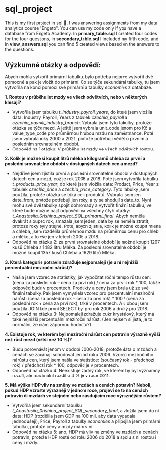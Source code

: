 # sql_project
This is my first project in sql :partying_face:. I was answering assignments from my data analytics course "Engeto". You can use my code only if you have a database from Engeto Academy. In **primary_table.sql** I created four codes for the four questions, in **secondary_table.sql** I included my fifth code, and in **view_answers.sql** you can find 5 created views based on the answers to the questions. 

## Výzkumné otázky a odpovědí:
Abych mohla vytvořit primární tabulku, bylo potřeba nejprve vytvořit dvě pomocné a pak je vložit do primární. Co se týče sekundární tabulky, tu jsem vytvořila na konci pomocí své primární a tabulky _economies_ z databáze.
 
 **1.	Rostou v průběhu let mzdy ve všech odvětvích, nebo v některých klesají?**
* Vytvořila jsem tabulku _t_industry_payroll_years_, do které jsem vložila data: Industry, Payroll, Years z tabulek _czechia_payroll_ a _czechia_payroll_industry_branch_. Vybrala jsem tyto tabulky, protože otázka se týče mezd. A ještě jsem vybrala unit_code jenom pro Kč a value_type_code pro průměrnou hrubou mzdu na zaměstnance. Poté jsem vybrala roky 2000 a 2021, protože potřebuji vědět o prvním a posledním srovnatelném období.
* Odpověd na 1 otázku: V průběhu let mzdy ve všech odvětvích rostou.

 **2.	Kolik je možné si koupit litrů mléka a kilogramů chleba za první a poslední srovnatelné období v dostupných datech cen a mezd?**
* Nejdříve jsem zjistila první a poslední srovnatelné období v dostupných datech cen a mezd, což je rok 2006 a 2018. Poté jsem vytvořila tabulku _t_products_price_year_, do které jsem vložila data: Product, Price, Year z tabulek _czechia_price_ a _czechia_price_category_. Tyto tabulky jsem použila, protože otázka se týká cen produktů. Vybrala jsem jen date_from, protože potřebuji jen roky, a ty se shodují s date_to. Nyní mohu své dvě tabulky spojit dohromady a vytvořit finální tabulku, ve které bude možné najít odpovědi na všechny čtyři otázky: _t_Anastasiia_Grishina_project_SQL_primarni_final_. Abych neměla dvakrát sloupec rok, smazala jsem jeden, data by se neměla ztratit, protože roky byly stejné. Poté, abych zjistila, kolik je možné koupit mléka a chleba, jsem rozdělila průměrnou mzdu na průměrnou cenu pro chleb a mléko, a to vše jen v letech 2006 a 2018.
* Odpověd na otázku 2: za první srovnatelné období je možné koupit 1297 kusů Chleba а 1482 litru Mléka. Za poslední srovnatelné období je možné koupit 1357 kusů Chleba a 1629 litrů Mléka.

 **3.	Která kategorie potravin zdražuje nejpomaleji (je u ní nejnižší percentuální meziroční nárůst)?**
* Našla jsem vzorec ze statistiky, jak vypočítat roční tempo růstu cen: (cena za poslední rok – cena za prví rok) / cena za první rok * 100, takže odpověd bude v procentech. Produkty a ceny jsem brala už ze své finální tabulky. Pak jsem vymyslela vzorec pro percentuální meziroční nárůst: (cena za poslední rok – cena za prví rok) * 100 / (cena za poslední rok + cena za prví rok), také v procentech. A u obou jsem použila JOIN kde první SELECT byl pro rok 2006 a druhý pro 2018.
* Odpověd na otázku 3: Nejpomaleji zdražuje cukr krystalový, který má také nejnižší percentuální meziroční nárůst. (Jen nejsem si jistá, je to normální, že mám zápornou hodnotu?)
  
 **4.	Existuje rok, ve kterém byl meziroční nárůst cen potravin výrazně vyšší než růst mezd (větší než 10 %)?**
* Budu porovnávát jenom v období 2006-2018, protože data o mzdách a cenách se začánají schodovat jen od roku 2006. Vzorec meziročního nárůstu cen, který jsem našla ve statistice: (současný rok - předchozí rok) / předchozí rok * 100, odpověd je v procentech.
* Odpověd na otázku 4: Neexistuje žádný rok, ve kterém by byl významný rozdíl, ale maximální rozdíl o 4 % je v roce 2011.

 **5.	Má výška HDP vliv na změny ve mzdách a cenách potravin? Neboli, pokud HDP vzroste výrazněji v jednom roce, projeví se to na cenách potravin či mzdách ve stejném nebo násdujícím roce výraznějším růstem?**
* Vytvořila jsem sekundární tabulku _t_Anastasiia_Grishina_project_SQL_secondary_final_, a vložila jsem do ní data: HDP (rozdělila jsem GDP na 100 mil. aby data vypadala jednodušeji), Price, Payroll z tabulky _economies_ a připojila jsem primární tabulku, protože ceny a mzdy mám v ní.
* Odpověd na otázku 5: ano, HDP má vliv na změny ve mzdách a cenách potravin, protože HDP rosté od roku 2006 do 2018 a spolu s ni rostou i ceny i mzdy.
